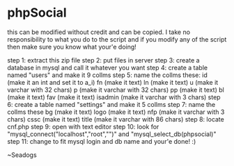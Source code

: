 phpSocial
=========
this can be modified without credit and can be copied. I take no responsibility to what you do to the script and if you modify any of the script then make sure you know what your'e doing!

step 1: extract this zip file
step 2: put files in server
step 3: create a database in mysql and call it whatever you want
step 4: create a table named "users" and make it 9 collms
step 5: name the collms these:
id (make it an int and set it to a_i)
fn (make it text)
ln (make it text)
u (make it varchar with 32 chars)
p (make it varchar with 32 chars)
pp (make it text)
bl (make it text)
fav (make it text)
isadmin (make it varchar with 3 chars)
step 6: create a table named "settings" and make it 5 collms
step 7: name the collms these
bg (make it text)
logo (make it text)
nfp (make it varchar with 3 chars)
cssc (make it text)
title (make it varchar with 86 chars)
step 8: locate cnf.php
step 9: open with text editor
step 10: look for "mysql_connect("localhost","root","")" and "mysql_select_db(phpsocial)"
step 11: change to fit mysql login and db name
and your'e done! :)

~Seadogs